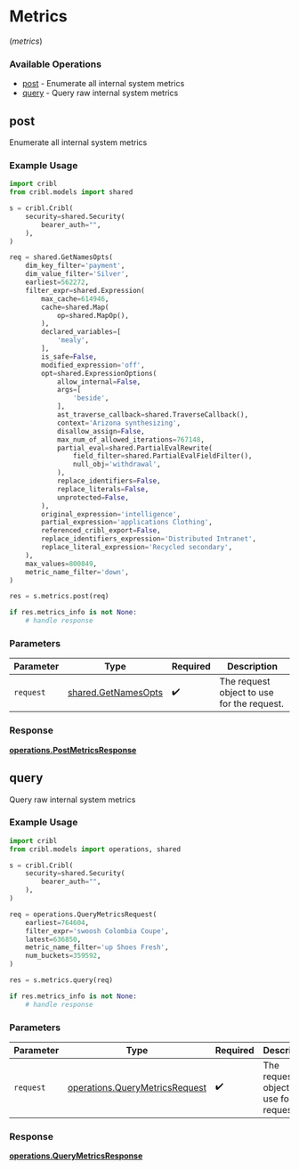 # Metrics
(*metrics*)

### Available Operations

* [post](#post) - Enumerate all internal system metrics
* [query](#query) - Query raw internal system metrics

## post

Enumerate all internal system metrics

### Example Usage

```python
import cribl
from cribl.models import shared

s = cribl.Cribl(
    security=shared.Security(
        bearer_auth="",
    ),
)

req = shared.GetNamesOpts(
    dim_key_filter='payment',
    dim_value_filter='Silver',
    earliest=562272,
    filter_expr=shared.Expression(
        max_cache=614946,
        cache=shared.Map(
            op=shared.MapOp(),
        ),
        declared_variables=[
            'mealy',
        ],
        is_safe=False,
        modified_expression='off',
        opt=shared.ExpressionOptions(
            allow_internal=False,
            args=[
                'beside',
            ],
            ast_traverse_callback=shared.TraverseCallback(),
            context='Arizona synthesizing',
            disallow_assign=False,
            max_num_of_allowed_iterations=767148,
            partial_eval=shared.PartialEvalRewrite(
                field_filter=shared.PartialEvalFieldFilter(),
                null_obj='withdrawal',
            ),
            replace_identifiers=False,
            replace_literals=False,
            unprotected=False,
        ),
        original_expression='intelligence',
        partial_expression='applications Clothing',
        referenced_cribl_export=False,
        replace_identifiers_expression='Distributed Intranet',
        replace_literal_expression='Recycled secondary',
    ),
    max_values=800849,
    metric_name_filter='down',
)

res = s.metrics.post(req)

if res.metrics_info is not None:
    # handle response
```

### Parameters

| Parameter                                                  | Type                                                       | Required                                                   | Description                                                |
| ---------------------------------------------------------- | ---------------------------------------------------------- | ---------------------------------------------------------- | ---------------------------------------------------------- |
| `request`                                                  | [shared.GetNamesOpts](../../models/shared/getnamesopts.md) | :heavy_check_mark:                                         | The request object to use for the request.                 |


### Response

**[operations.PostMetricsResponse](../../models/operations/postmetricsresponse.md)**


## query

Query raw internal system metrics

### Example Usage

```python
import cribl
from cribl.models import operations, shared

s = cribl.Cribl(
    security=shared.Security(
        bearer_auth="",
    ),
)

req = operations.QueryMetricsRequest(
    earliest=764604,
    filter_expr='swoosh Colombia Coupe',
    latest=636850,
    metric_name_filter='up Shoes Fresh',
    num_buckets=359592,
)

res = s.metrics.query(req)

if res.metrics_info is not None:
    # handle response
```

### Parameters

| Parameter                                                                        | Type                                                                             | Required                                                                         | Description                                                                      |
| -------------------------------------------------------------------------------- | -------------------------------------------------------------------------------- | -------------------------------------------------------------------------------- | -------------------------------------------------------------------------------- |
| `request`                                                                        | [operations.QueryMetricsRequest](../../models/operations/querymetricsrequest.md) | :heavy_check_mark:                                                               | The request object to use for the request.                                       |


### Response

**[operations.QueryMetricsResponse](../../models/operations/querymetricsresponse.md)**

